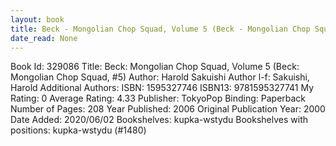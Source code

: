 ```yaml
---
layout: book
title: Beck - Mongolian Chop Squad, Volume 5 (Beck - Mongolian Chop Squad,  no. 5)
date_read: None
---
```


Book Id: 329086
Title: Beck: Mongolian Chop Squad, Volume 5 (Beck: Mongolian Chop Squad, #5)
Author: Harold Sakuishi
Author l-f: Sakuishi, Harold
Additional Authors: 
ISBN: 1595327746
ISBN13: 9781595327741
My Rating: 0
Average Rating: 4.33
Publisher: TokyoPop
Binding: Paperback
Number of Pages: 208
Year Published: 2006
Original Publication Year: 2000
Date Added: 2020/06/02
Bookshelves: kupka-wstydu
Bookshelves with positions: kupka-wstydu (#1480)

